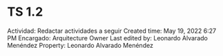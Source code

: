 # TS 1.2

Actividad: Redactar actividades a seguir
Created time: May 19, 2022 6:27 PM
Encargado: Arquitecture Owner
Last edited by: Leonardo Alvarado Menéndez
Property: Leonardo Alvarado Menéndez
